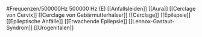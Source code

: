 #Frequenzen/500000Hz
500000 Hz (E)
[[Anfallsleiden]]
[[Aura]]
[[Cerclage von Cervix]]
[[Cerclage von Gebärmutterhalser]]
[[Cerclage]]
[[Epilepsie]]
[[Epileptische Anfälle]]
[[Erwachende Epilepsie]]
[[Lennox-Gastaut-Syndrom]]
[[Urogenitalen]]